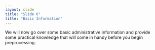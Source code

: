 ```yaml
---
layout: slide
title: "Slide 6"
title: "Basic Information"
---
```


We will now go over some basic administrative information and provide some practical knowledge that will come in handy before you begin preprocessing.